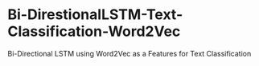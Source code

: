 # Bi-DirestionalLSTM-Text-Classification-Word2Vec
Bi-Directional LSTM using Word2Vec as a Features for Text Classification
